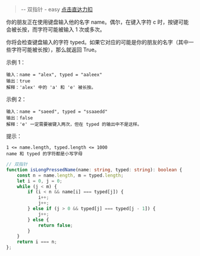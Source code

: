 > -- 双指针 - easy
> [点击直达力扣](https://leetcode.cn/problems/long-pressed-name/description/)

你的朋友正在使用键盘输入他的名字 name。偶尔，在键入字符 c 时，按键可能会被长按，而字符可能被输入 1 次或多次。

你将会检查键盘输入的字符 typed。如果它对应的可能是你的朋友的名字（其中一些字符可能被长按），那么就返回 True。

示例 1：

    输入：name = "alex", typed = "aaleex"
    输出：true
    解释：'alex' 中的 'a' 和 'e' 被长按。

示例 2：

    输入：name = "saeed", typed = "ssaaedd"
    输出：false
    解释：'e' 一定需要被键入两次，但在 typed 的输出中不是这样。

提示：

    1 <= name.length, typed.length <= 1000
    name 和 typed 的字符都是小写字母

```typescript
// 双指针
function isLongPressedName(name: string, typed: string): boolean {
    const n = name.length, m = typed.length;
    let i = 0, j = 0;
    while (j < m) {
        if (i < n && name[i] === typed[j]) {
            i++;
            j++;
        } else if (j > 0 && typed[j] === typed[j - 1]) {
            j++;
        } else {
            return false;
        }
    }
    return i === n;
};
```
